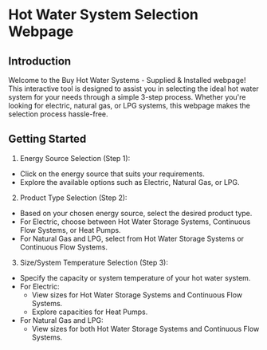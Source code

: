 # Hot Water System Selection Webpage

## Introduction

Welcome to the Buy Hot Water Systems - Supplied & Installed webpage! This interactive tool is designed to assist you in selecting the ideal hot water system for your needs through a simple 3-step process. Whether you're looking for electric, natural gas, or LPG systems, this webpage makes the selection process hassle-free.

## Getting Started

1.  Energy Source Selection (Step 1):

- Click on the energy source that suits your requirements.
- Explore the available options such as Electric, Natural Gas, or LPG.

2.  Product Type Selection (Step 2):

- Based on your chosen energy source, select the desired product type.
- For Electric, choose between Hot Water Storage Systems, Continuous Flow Systems, or Heat Pumps.
- For Natural Gas and LPG, select from Hot Water Storage Systems or Continuous Flow Systems.

3.  Size/System Temperature Selection (Step 3):

- Specify the capacity or system temperature of your hot water system.
- For Electric:
  - View sizes for Hot Water Storage Systems and Continuous Flow Systems.
  - Explore capacities for Heat Pumps.
- For Natural Gas and LPG:
  - View sizes for both Hot Water Storage Systems and Continuous Flow Systems.
